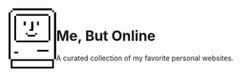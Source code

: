 <img src="./public/happy.png" align="left" width="96" />

# Me, But Online

A curated collection of my favorite personal websites.
